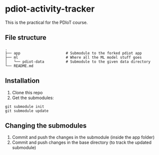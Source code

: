 # pdiot-activity-tracker
This is the practical for the PDIoT course. 

## File structure
```
.
├── app                     # Submodule to the forked pdiot app
├── ml                      # Where all the ML model stuff goes
│   └── pdiot-data          # Submodule to the given data directory
└── README.md

```

## Installation
1. Clone this repo
2. Get the submodules: 

```
git submodule init
git submodule update
```

## Changing the submodules
1. Commit and push the changes in the submodule (inside the app folder)
2. Commit and push changes in the base directory (to track the updated submodule)
